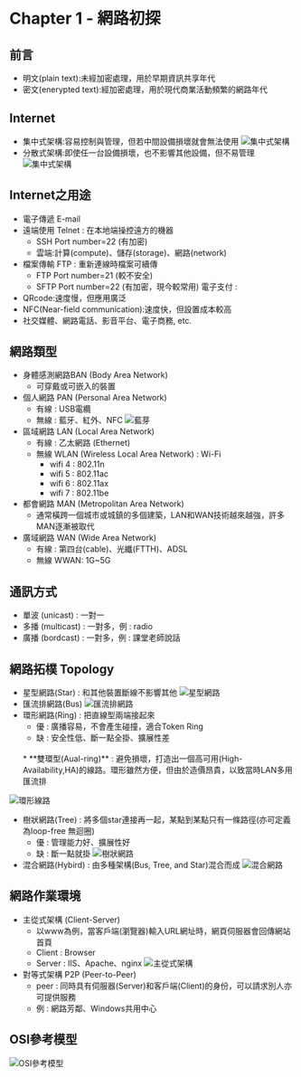 # Chapter 1 - 網路初探

## 前言
* 明文(plain text):未經加密處理，用於早期資訊共享年代
* 密文(enerypted text):經加密處理，用於現代商業活動頻繁的網路年代

## Internet
* 集中式架構:容易控制與管理，但若中間設備損壞就會無法使用
![集中式架構](note_photos/chapter01/集中式架構.svg)
* 分散式架構:即使任一台設備損壞，也不影響其他設備，但不易管理
![集中式架構](note_photos/chapter01/分散式架構.svg)

## Internet之用途
* 電子傳遞 E-mail
* 遠端使用 Telnet : 在本地端操控遠方的機器
    * SSH Port number=22 (有加密)
    * 雲端:計算(compute)、儲存(storage)、網路(network)
* 檔案傳輸 FTP : 重新連線時檔案可續傳
    * FTP Port number=21 (較不安全)
    * SFTP Port number=22 (有加密，現今較常用)
電子支付 : 
* QRcode:速度慢，但應用廣泛
* NFC(Near-field communication):速度快，但設置成本較高
* 社交媒體、網路電話、影音平台、電子商務, etc.

## 網路類型
* 身體感測網路BAN (Body Area Network)
    * 可穿戴或可嵌入的裝置
* 個人網路 PAN (Personal Area Network)
    * 有線 : USB電纜
    * 無線 : 藍牙、紅外、NFC
    ![藍芽](note_photos/chapter01/藍芽.svg)
* 區域網路 LAN (Local Area Network)
    * 有線 : 乙太網路 (Ethernet)
    * 無線 WLAN (Wireless Local Area Network) : Wi-Fi 
        * wifi 4 : 802.11n 
        * wifi 5 : 802.11ac
        * wifi 6 : 802.11ax 
        * wifi 7 : 802.11be
* 都會網路 MAN  (Metropolitan Area Network)
    * 通常橫跨一個城市或城鎮的多個建築，LAN和WAN技術越來越強，許多MAN逐漸被取代
* 廣域網路 WAN (Wide Area Network)
    * 有線 : 第四台(cable)、光纖(FTTH)、ADSL
    * 無線 WWAN: 1G~5G

## 通訊方式
* 單波 (unicast) : 一對一
* 多播 (multicast) : 一對多，例 : radio
* 廣播 (bordcast) : 一對多，例 : 課堂老師說話

## 網路拓樸 Topology
* 星型網路(Star) : 和其他裝置斷線不影響其他
![星型網路](note_photos/chapter01/星型網路.svg)
* 匯流排網路(Bus)
![匯流排網路](note_photos/chapter01/匯流排網路.svg)
* 環形網路(Ring) : 把直線型兩端接起來
    * 優 : 廣播容易，不會產生碰撞，適合Token Ring
    * 缺 : 安全性低、斷一點全掛、擴展性差  
    <br>
    *  **雙環型(Aual-ring)** : 避免損壞，打造出一個高可用(High-Availability,HA)的線路。環形雖然方便，但由於造價昂貴，以致當時LAN多用匯流排
![環形線路](note_photos/chapter01/環形網路.svg)
* 樹狀網路(Tree) : 將多個star連接再一起，某點到某點只有一條路徑(亦可定義為loop-free 無迴圈)
    * 優 : 管理能力好、擴展性好
    * 缺 : 斷一點就掛
![樹狀網路](note_photos/chapter01/樹狀網路.svg)
* 混合網路(Hybird) : 由多種架構(Bus, Tree, and Star)混合而成
![混合網路](note_photos/chapter01/混合網路.svg)

## 網路作業環境
* 主從式架構 (Client-Server)
    * 以www為例，當客戶端(瀏覽器)輸入URL網址時，網頁伺服器會回傳網站首頁
    * Client : Browser
    * Server : IIS、Apache、nginx
![主從式架構](note_photos/chapter01/主從式架構.svg)
* 對等式架構 P2P (Peer-to-Peer)
    * peer : 同時具有伺服器(Server)和客戶端(Client)的身份，可以請求別人亦可提供服務
    * 例 : 網路芳鄰、Windows共用中心

## OSI參考模型
![OSI參考模型](note_photos/chapter01/OSI參考模型.svg)